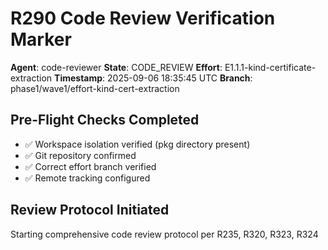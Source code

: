 # R290 Code Review Verification Marker

**Agent**: code-reviewer
**State**: CODE_REVIEW
**Effort**: E1.1.1-kind-certificate-extraction
**Timestamp**: 2025-09-06 18:35:45 UTC
**Branch**: phase1/wave1/effort-kind-cert-extraction

## Pre-Flight Checks Completed
- ✅ Workspace isolation verified (pkg directory present)
- ✅ Git repository confirmed
- ✅ Correct effort branch verified
- ✅ Remote tracking configured

## Review Protocol Initiated
Starting comprehensive code review protocol per R235, R320, R323, R324
